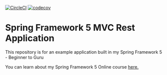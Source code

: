[![CircleCI](https://circleci.com/gh/mathan26/spring5-mvc-rest.svg?style=svg)](https://circleci.com/gh/mathan26/spring5-mvc-rest)
[![codecov](https://codecov.io/gh/mathan26/spring5-mvc-rest/branch/master/graph/badge.svg)](https://codecov.io/gh/mathan26/spring5-mvc-rest)
# Spring Framework 5 MVC Rest Application


This repository is for an example application built in my Spring Framework 5 - Beginner to Guru

You can learn about my Spring Framework 5 Online course [here.](http://courses.springframework.guru/p/spring-framework-5-begginer-to-guru/?product_id=363173)